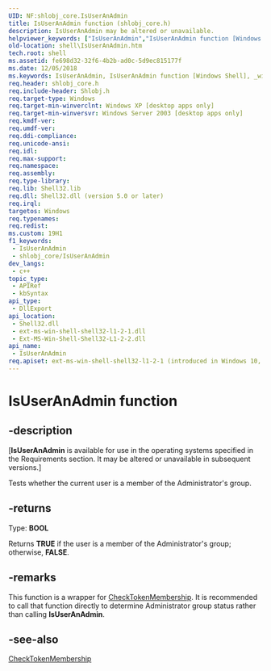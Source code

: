 ```yaml
---
UID: NF:shlobj_core.IsUserAnAdmin
title: IsUserAnAdmin function (shlobj_core.h)
description: IsUserAnAdmin may be altered or unavailable.
helpviewer_keywords: ["IsUserAnAdmin","IsUserAnAdmin function [Windows Shell]","_win32_IsUserAnAdmin","shell.IsUserAnAdmin","shlobj_core/IsUserAnAdmin"]
old-location: shell\IsUserAnAdmin.htm
tech.root: shell
ms.assetid: fe698d32-32f6-4b2b-ad0c-5d9ec815177f
ms.date: 12/05/2018
ms.keywords: IsUserAnAdmin, IsUserAnAdmin function [Windows Shell], _win32_IsUserAnAdmin, shell.IsUserAnAdmin, shlobj_core/IsUserAnAdmin
req.header: shlobj_core.h
req.include-header: Shlobj.h
req.target-type: Windows
req.target-min-winverclnt: Windows XP [desktop apps only]
req.target-min-winversvr: Windows Server 2003 [desktop apps only]
req.kmdf-ver: 
req.umdf-ver: 
req.ddi-compliance: 
req.unicode-ansi: 
req.idl: 
req.max-support: 
req.namespace: 
req.assembly: 
req.type-library: 
req.lib: Shell32.lib
req.dll: Shell32.dll (version 5.0 or later)
req.irql: 
targetos: Windows
req.typenames: 
req.redist: 
ms.custom: 19H1
f1_keywords:
 - IsUserAnAdmin
 - shlobj_core/IsUserAnAdmin
dev_langs:
 - c++
topic_type:
 - APIRef
 - kbSyntax
api_type:
 - DllExport
api_location:
 - Shell32.dll
 - ext-ms-win-shell-shell32-l1-2-1.dll
 - Ext-MS-Win-Shell-Shell32-L1-2-2.dll
api_name:
 - IsUserAnAdmin
req.apiset: ext-ms-win-shell-shell32-l1-2-1 (introduced in Windows 10, version 10.0.10240)
---
```


# IsUserAnAdmin function


## -description

<p class="CCE_Message">[<b>IsUserAnAdmin</b> is available for use in the operating systems specified in the Requirements section. It may be altered or unavailable in subsequent versions.]

Tests whether the current user is a member of the Administrator's group.



## -returns

Type: <b>BOOL</b>

Returns <b>TRUE</b> if the user is a member of the Administrator's group; otherwise, <b>FALSE</b>.

## -remarks

This function is a wrapper for <a href="/windows/desktop/api/securitybaseapi/nf-securitybaseapi-checktokenmembership">CheckTokenMembership</a>. It is recommended to call that function directly to determine Administrator group status rather than calling  <b>IsUserAnAdmin</b>.

## -see-also

<a href="/windows/desktop/api/securitybaseapi/nf-securitybaseapi-checktokenmembership">CheckTokenMembership</a>
